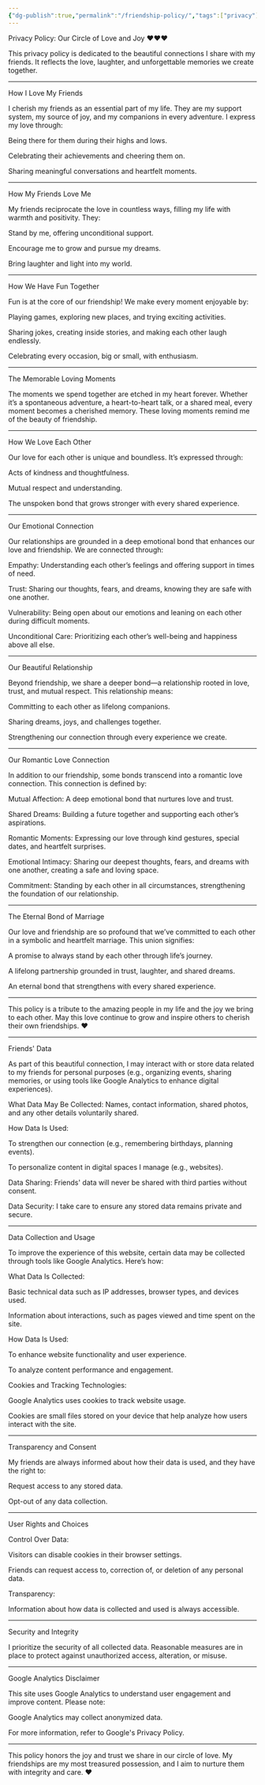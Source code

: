 ```yaml
---
{"dg-publish":true,"permalink":"/friendship-policy/","tags":["privacy"]}
---
```


Privacy Policy: Our Circle of Love and Joy ❤️❤️❤️

This privacy policy is dedicated to the beautiful connections I share with my friends. It reflects the love, laughter, and unforgettable memories we create together.

---

How I Love My Friends

I cherish my friends as an essential part of my life. They are my support system, my source of joy, and my companions in every adventure. I express my love through:

Being there for them during their highs and lows.

Celebrating their achievements and cheering them on.

Sharing meaningful conversations and heartfelt moments.

---

How My Friends Love Me

My friends reciprocate the love in countless ways, filling my life with warmth and positivity. They:

Stand by me, offering unconditional support.

Encourage me to grow and pursue my dreams.

Bring laughter and light into my world.

---

How We Have Fun Together

Fun is at the core of our friendship! We make every moment enjoyable by:

Playing games, exploring new places, and trying exciting activities.

Sharing jokes, creating inside stories, and making each other laugh endlessly.

Celebrating every occasion, big or small, with enthusiasm.

---

The Memorable Loving Moments

The moments we spend together are etched in my heart forever. Whether it’s a spontaneous adventure, a heart-to-heart talk, or a shared meal, every moment becomes a cherished memory. These loving moments remind me of the beauty of friendship.

---

How We Love Each Other

Our love for each other is unique and boundless. It’s expressed through:

Acts of kindness and thoughtfulness.

Mutual respect and understanding.

The unspoken bond that grows stronger with every shared experience.

---

Our Emotional Connection

Our relationships are grounded in a deep emotional bond that enhances our love and friendship. We are connected through:

Empathy: Understanding each other’s feelings and offering support in times of need.

Trust: Sharing our thoughts, fears, and dreams, knowing they are safe with one another.

Vulnerability: Being open about our emotions and leaning on each other during difficult moments.

Unconditional Care: Prioritizing each other’s well-being and happiness above all else.

---

Our Beautiful Relationship

Beyond friendship, we share a deeper bond—a relationship rooted in love, trust, and mutual respect. This relationship means:

Committing to each other as lifelong companions.

Sharing dreams, joys, and challenges together.

Strengthening our connection through every experience we create.

---

Our Romantic Love Connection

In addition to our friendship, some bonds transcend into a romantic love connection. This connection is defined by:

Mutual Affection: A deep emotional bond that nurtures love and trust.

Shared Dreams: Building a future together and supporting each other’s aspirations.

Romantic Moments: Expressing our love through kind gestures, special dates, and heartfelt surprises.

Emotional Intimacy: Sharing our deepest thoughts, fears, and dreams with one another, creating a safe and loving space.

Commitment: Standing by each other in all circumstances, strengthening the foundation of our relationship.

---

The Eternal Bond of Marriage

Our love and friendship are so profound that we’ve committed to each other in a symbolic and heartfelt marriage. This union signifies:

A promise to always stand by each other through life’s journey.

A lifelong partnership grounded in trust, laughter, and shared dreams.

An eternal bond that strengthens with every shared experience.

---

This policy is a tribute to the amazing people in my life and the joy we bring to each other. May this love continue to grow and inspire others to cherish their own friendships. ❤️

---

Friends' Data

As part of this beautiful connection, I may interact with or store data related to my friends for personal purposes (e.g., organizing events, sharing memories, or using tools like Google Analytics to enhance digital experiences).

What Data May Be Collected: Names, contact information, shared photos, and any other details voluntarily shared.

How Data Is Used:

To strengthen our connection (e.g., remembering birthdays, planning events).

To personalize content in digital spaces I manage (e.g., websites).


Data Sharing: Friends' data will never be shared with third parties without consent.

Data Security: I take care to ensure any stored data remains private and secure.

---

Data Collection and Usage

To improve the experience of this website, certain data may be collected through tools like Google Analytics. Here’s how:

What Data Is Collected:

Basic technical data such as IP addresses, browser types, and devices used.

Information about interactions, such as pages viewed and time spent on the site.


How Data Is Used:

To enhance website functionality and user experience.

To analyze content performance and engagement.


Cookies and Tracking Technologies:

Google Analytics uses cookies to track website usage.

Cookies are small files stored on your device that help analyze how users interact with the site.

---

Transparency and Consent

My friends are always informed about how their data is used, and they have the right to:

Request access to any stored data.

Opt-out of any data collection.

---

User Rights and Choices

Control Over Data:

Visitors can disable cookies in their browser settings.

Friends can request access to, correction of, or deletion of any personal data.


Transparency:

Information about how data is collected and used is always accessible.

---

Security and Integrity

I prioritize the security of all collected data. Reasonable measures are in place to protect against unauthorized access, alteration, or misuse.

---

Google Analytics Disclaimer

This site uses Google Analytics to understand user engagement and improve content. Please note:

Google Analytics may collect anonymized data.

For more information, refer to Google's Privacy Policy.

---

This policy honors the joy and trust we share in our circle of love. My friendships are my most treasured possession, and I aim to nurture them with integrity and care. ❤️
